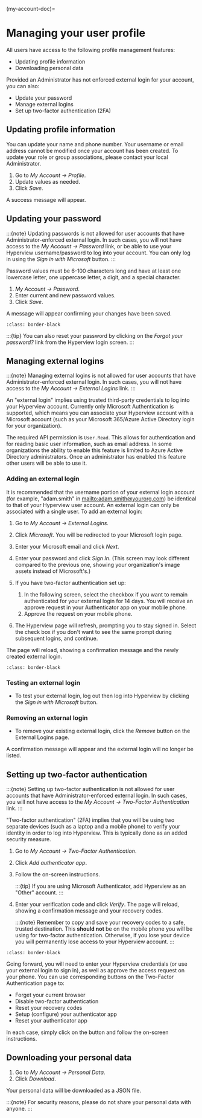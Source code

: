 (my-account-doc)=

# Managing your user profile

All users have access to the following profile management features:

- Updating profile information
- Downloading personal data

Provided an Administrator has not enforced external login for your account, you can also:

- Update your password
- Manage external logins
- Set up two-factor authentication (2FA)

## Updating profile information

You can update your name and phone number. Your username or email address cannot be modified once your account has been created. To update your role or group associations, please contact your local Administrator.

1. Go to *My Account → Profile*.
2. Update values as needed.
3. Click *Save*.

A success message will appear.

## Updating your password

:::{note}
Updating passwords is not allowed for user accounts that have Administrator-enforced external login. In such cases, you will not have access to the *My Account → Password* link, or be able to use your Hyperview username/password to log into your account. You can only log in using the *Sign in with Microsoft* button.
:::

Password values must be 6-100 characters long and have at least one lowercase letter, one uppercase letter, a digit, and a special character.

1. *My Account → Password*.
2. Enter current and new password values.
3. Click *Save*.

A message will appear confirming your changes have been saved.

```{image} /user-guide/user-accounts/media/password.png
:class: border-black
```

:::{tip}
You can also reset your password by clicking on the *Forgot your password?* link from the Hyperview login screen.
:::

## Managing external logins

:::{note}
Managing external logins is not allowed for user accounts that have Administrator-enforced external login. In such cases, you will not have access to the *My Account → External Logins* link.
:::

An "external login" implies using trusted third-party credentials to log into your Hyperview account. Currently only Microsoft Authentication is supported, which means you can associate your Hyperview account with a Microsoft account (such as your Microsoft 365/Azure Active Directory login for your organization).

The required API permission is `User.Read`. This allows for authentication and for reading basic user information, such as email address. In some organizations the ability to enable this feature is limited to Azure Active Directory administrators. Once an administrator has enabled this feature other users will be able to use it.

### Adding an external login

It is recommended that the username portion of your external login account (for example, "adam.smith" in <mailto:adam.smith@yourorg.com>) be identical to that of your Hyperview user account. An external login can only be associated with a single user. To add an external login:

1. Go to *My Account → External Logins*.

2. Click *Microsoft*. You will be redirected to your Microsoft login page.

3. Enter your Microsoft email and click *Next*.

4. Enter your password and click *Sign In*. (This screen may look different compared to the previous one, showing your organization's image assets instead of Microsoft's.)

5. If you have two-factor authentication set up:

   1. In the following screen, select the checkbox if you want to remain authenticated for your external login for 14 days. You will receive an approve request in your Authenticator app on your mobile phone.
   2. Approve the request on your mobile phone.

6. The Hyperview page will refresh, prompting you to stay signed in. Select the check box if you don't want to see the same prompt during subsequent logins, and continue.

The page will reload, showing a confirmation message and the newly created external login.

```{image} /user-guide/user-accounts/media/addedexternallogin.png
:class: border-black
```

### Testing an external login

- To test your external login, log out then log into Hyperview by clicking the *Sign in with Microsoft* button.

### Removing an external login

- To remove your existing external login, click the *Remove* button on the External Logins page.

A confirmation message will appear and the external login will no longer be listed.

## Setting up two-factor authentication

:::{note}
Setting up two-factor authentication is not allowed for user accounts that have Administrator-enforced external login. In such cases, you will not have access to the *My Account → Two-Factor Authentication* link.
:::

"Two-factor authentication" (2FA) implies that you will be using two separate devices (such as a laptop and a mobile phone) to verify your identity in order to log into Hyperview. This is typically done as an added security measure.

1. Go to *My Account → Two-Factor Authentication*.

2. Click *Add authenticator app*.

3. Follow the on-screen instructions.

   :::{tip}
   If you are using Microsoft Authenticator, add Hyperview as an "Other" account.
   :::

4. Enter your verification code and click *Verify*. The page will reload, showing a confirmation message and your recovery codes.

   :::{note}
   Remember to copy and save your recovery codes to a safe, trusted destination. This **should not** be on the mobile phone you will be using for two-factor authentication. Otherwise, if you lose your device you will permanently lose access to your Hyperview account.
   :::

```{image} /user-guide/user-accounts/media/2FA.png
:class: border-black
```

Going forward, you will need to enter your Hyperview credentials (or use your external login to sign in), as well as approve the access request on your phone. You can use corresponding buttons on the Two-Factor Authentication page to:

- Forget your current browser
- Disable two-factor authentication
- Reset your recovery codes
- Setup (configure) your authenticator app
- Reset your authenticator app

In each case, simply click on the button and follow the on-screen instructions.

## Downloading your personal data

1. Go to *My Account → Personal Data*.
2. Click *Download*.

Your personal data will be downloaded as a JSON file.

:::{note}
For security reasons, please do not share your personal data with anyone.
:::
